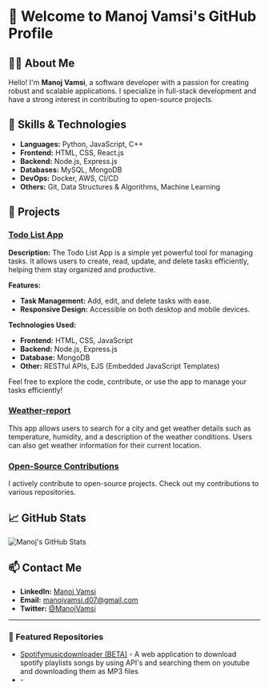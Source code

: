 
# 👋 Welcome to Manoj Vamsi's GitHub Profile

## 🧑‍💻 About Me

Hello! I'm **Manoj Vamsi**, a software developer with a passion for creating robust and scalable applications. I specialize in full-stack development and have a strong interest in contributing to open-source projects.

## 🚀 Skills & Technologies

- **Languages:** Python, JavaScript, C++
- **Frontend:** HTML, CSS, React.js
- **Backend:** Node.js, Express.js
- **Databases:** MySQL, MongoDB
- **DevOps:** Docker, AWS, CI/CD
- **Others:** Git, Data Structures & Algorithms, Machine Learning

## 📂 Projects


### [Todo List App](https://github.com/ManojVamsi7/todo-list-app)

**Description:** The Todo List App is a simple yet powerful tool for managing tasks. It allows users to create, read, update, and delete tasks efficiently, helping them stay organized and productive.

**Features:**
- **Task Management:** Add, edit, and delete tasks with ease.
- **Responsive Design:** Accessible on both desktop and mobile devices.

**Technologies Used:**
- **Frontend:** HTML, CSS, JavaScript
- **Backend:** Node.js, Express.js
- **Database:** MongoDB
- **Other:** RESTful APIs, EJS (Embedded JavaScript Templates)

Feel free to explore the code, contribute, or use the app to manage your tasks efficiently!

### [Weather-report](https://github.com/ManojVamsi7/Weather-report)
This app allows users to search for a city and get weather details such as temperature, humidity, and a description of the weather conditions. Users can also get weather information for their current location.

### [Open-Source Contributions](https://github.com/ManojVamsi7?tab=repositories)
I actively contribute to open-source projects. Check out my contributions to various repositories.

## 📈 GitHub Stats

![Manoj's GitHub Stats](https://github-readme-stats.vercel.app/api?username=ManojVamsi7&show_icons=true&theme=radical)

## 📫 Contact Me

- **LinkedIn:** [Manoj Vamsi](https://www.linkedin.com/in/manoj-vamsi/)
- **Email:** [manojvamsi.d07@gmail.com](mailto:manojvamsi.d07@gmail.com)
- **Twitter:** [@ManojVamsi](https://twitter.com/)

---

### 🌟 Featured Repositories

- [Spotifymusicdownloader (BETA)](https://github.com/ManojVamsi7/Spotifymusicdownloader) - A web application to download spotify playlists songs by using API's and searching them on youtube and downloading them as MP3 files
- [](https://github.com/ManojVamsi7/Another-Repository) - 

